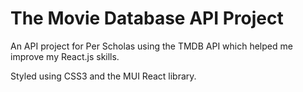 # The Movie Database API Project

An API project for Per Scholas using the TMDB API which helped me improve my React.js skills.

Styled using CSS3 and the MUI React library.